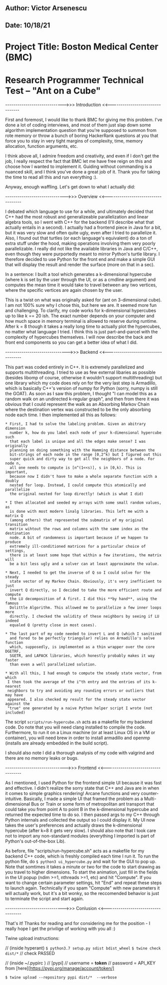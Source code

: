 ## Author: Victor Arsenescu
## Date: 10/18/21
# Project Title: Boston Medical Center (BMC)
# Research Programmer Technical Test – "Ant on a Cube"


----------------------------->>> Introduction <<--------------------------------

First and foremost, I would like to thank BMC for giving me this problem. I've
done a lot of coding interviews, and most of them just slap down some algorithm
implementation question that you're supposed to summon from rote memory or throw
a bunch of boring HackerRank questions at you that force you to stay in very
tight margins of complexity, time, memory allocation, function arguments, etc.

I think above all, I admire freedom and creativity, and even if I don't get the
job, I really respect the fact that BMC let me have free reign on this and
choose how I wanted to implement it. Guiding without commanding is a nuanced
skill, and I think you've done a great job of it. Thank you for taking the time
to read all this and run everything :).

Anyway, enough waffling. Let's get down to what I actually did:

------------------------------>>> Overview <<-----------------------------------

I debated which language to use for a while, and ultimately decided that C++ had
the most robust and generalizeable parallelization and linear algebra tools, so
I went with C++ for the backend (I'll describe what that actually entails in a
second). I actually had a frontend piece in Java for a bit, but it was very slow
and often quite ugly, even after I tried to parallelize it. Also, I found out
that turtles (or each language's equivalent) do a ton of extra stuff under the
hood, making operations involving them very poorly parallelizable. I really did
not like the available libraries in Java and C/C++, even though they were
purportedly meant to mirror Python's turtle library. I therefore decided to use
Python for the front end and make a simple GUI that will display the result and
render the surface (more on that in a sec).

In a sentence:
	I built a tool which generates a k-dimensional hypercube (where k is set by
	the user through the UI, or as a cmdline argument) and computes the mean
	time it would take to travel between any two vertices, where the specific
	vertices are again chosen by the user.

This is a twist on what was originally asked for (ant on 3-dimensional cube). I
am not 100% sure why I chose this, but here we are. It seemed more fun and
challenging. To clarify, my code works for k-dimensional hypercubes up to like
k == 20 ish. The exact number depends on your computer and how much space in
memory terminal is allowed to reserve during runtime. After k = 8 though it
takes a really long time to actually plot the hypercubes, no matter what
language I tried. I think this is just part-and-parcel with the complexity of
hypercubes themselves. I will now describe the back and front end components so
you can get a better idea of what I did.

------------------------------->>> Backend <<-----------------------------------

This part was coded entirely in C++. It is extremely parallelized and supports
multithreading. I tried to use as few external libaries as possible (besides
libomp of course, otherwise it wouldn't support multithreading) but one library
which my code does rely on for the very last step is Armadillo, which is
basically C++'s version of numpy for Python (sorry, numpy is still the GOAT). As
soon as I saw this problem, I thought "I can model this as a random walk on an
undirected k-regular graph", and then from there it was obvious that I could
represent the walk as an Absorbing Markov Chain where the destination vertex
was constructed to be the only absorbing node each time. I then implemented all
this as follows:

	* First, I had to solve the labeling problem. Given an abitrary dimension
	  number k, how do you label each node of your k-dimensional hypercube such
	  that each label is unique and all the edges make sense? I was originally
	  planning on doing something with the Hamming distance between the
	  bit-strings of each node in the range [0,2^k) but I figured out this
	  super quick and dirty way to get all the neighbors of a node. For node n,
	  all one needs to compute is [n^(1<<s)], s in [0,k). This is important,
	  because now I didn't have to make a whole separate function with a doubly
	  nested for loop. Instead, I could compute this atomically and parallelize
	  the original nested for loop directly! (which is what I did)

	* I then allocated and seeded my arrays with some small random values, as
	  is done with most modern linalg libraries. This left me with a matrix Q
	  (among others) that represented the submatrix of my original transition
	  matrix wihtout the rows and columns with the same index as the destination
	  node. A bit of randomness is important because if we happen to produce
	  extremely ill-conditioned matrices for a particular choice of settings,
	  there is at least some hope that within a few iterations, the matrix will
	  be a bit less ugly and a solver can at least approximate the value.

	* Next, I needed to get the inverse of Q so I could solve for the steady
	  state vector of my Markov Chain. Obviously, it's very inefficient to just
	  invert Q directly, so I decided to take the more efficient route and compute
	  the LU decomposition of A first. I did this **by hand**, using the famous
	  Dolittle Algorithm. This allowed me to parallelize a few inner loops more
	  directly. I checked the validity of these neighbors by seeing if LU indeed
	  equaled Q (pretty close in most cases).

	* The last part of my code needed to invert L and Q (which I sanitized
	  and fored to be perfectly triangular) relies on Armadillo's solve function
	  which, supposedly, is implemented as a thin wrapper over the core DGETRF,
	  SGETR, and LAPACK libraries, which honestly probably makes it way faster
	  than even a well parallelized solution.

	* With all this, I had enough to compute the steady state vector, from which
	 I then took the average of the i^th entry and the entries of its k-nearest
	 neighbors to try and avoiding any rounding errors or outliers that may have
	 appeared. I also checked my result for the steady state vector against the
	 "true" one generated by a naive Python helper script I wrote (not included)

The script `scripts/run-hypercube.sh` acts as a makefile for my backend code. Do
note that you will need clang installed to compile the code. Furthermore, to
run it on a Linux machine (or at least Linux OS in a VM or container), you will
need brew in order to install armadillo and openmp (installs are already
embedded in the build script).

I should also note I did a thorough analysis of my code with valgrind and there
are no memory leaks or bugs.

------------------------------>>> Frontend <<-----------------------------------

As I mentioned, I used Python for the frontend simple UI because it was fast and
effective. I didn't realize the sorry state that C++ and Java are in when it
comes to simple graphics rendering! Arcane functions and very counter-intuitive.
Basically, I made a simple UI that framed the problem as a Multi-dimensional
Bus or Train or some form of metropolitan ant transport that could take you from
point A to point B in the k-dimensional hypercube and returned the expected time
to do so. I then passed args to my C++ through Python internals and collected
the output so I could display it. My UI now takes the user's preferences and
actually draws the k-dimensional hypercube (after k=8 it gets very slow).
I should also note that I took care not to import any non-standard modules
(everything I imported is part of Python's out-of-the-box Lib).

As before, file "scripts/run-hypercube.sh" acts as a makefile for my backend C++
code, which is freshly compiled each time I run it. To run the python file, do
`$ python3 ui_hypercube.py`
and wait for the GUI to pop up. Note that somtimes it takes a minute or two for
the code to start drawing as you travel to higher dimensions. To start the
animation, just fill in the fields in the UI popup (ndim >=1, nthreads >=1, etc)
and hit "Compute". If you want to change certain parameter settings, hit "End"
and repeat these steps to launch again. Technically if you spam "Compute" with
new parameters it will actually work, but it's a bit wonky, so the reccomended
behavior is just to terminate the script and start again.


----------------------------->>> Conlusion <<-----------------------------------

That's it! Thanks for reading and for considering me for the position - I really
hope I get the privilige of working with you all :)


Twine upload instructions:

// (inside hyperant)
`$ python3.7 setup.py sdist bdist_wheel`
`$ twine check dist/*` // check PASSED

// (inside \~/.pypirc )
// [pypi]
// username = __token__
// password = API_KEY from [here][https://pypi.org/manage/account/token/]

`$ twine upload --repository pypi dist/*  --verbose`

